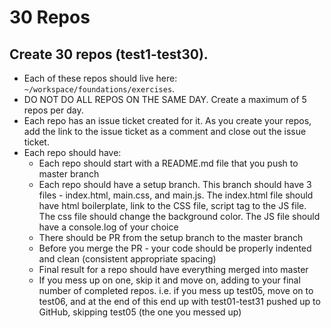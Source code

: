 # 30 Repos

## Create 30 repos (test1-test30). 
- Each of these repos should live here: `~/workspace/foundations/exercises`.  
- DO NOT DO ALL REPOS ON THE SAME DAY. Create a maximum of 5 repos per day.
- Each repo has an issue ticket created for it. As you create your repos, add the link to the issue ticket as a comment and close out the issue ticket.
- Each repo should have:
  * Each repo should start with a README.md file that you push to master branch
  * Each repo should have a setup branch. This branch should have 3 files - index.html, main.css, and main.js. The index.html file should have html boilerplate, link to the CSS file, script tag to the JS file. The css file should change the background color.  The JS file should have a console.log of your choice
  * There should be PR from the setup branch to the master branch
  * Before you merge the PR - your code should be properly indented and clean (consistent appropriate spacing)
  * Final result for a repo should have everything merged into master
  * If you mess up on one, skip it and move on, adding to your final number of completed repos. i.e. if you mess up test05, move on to test06, and at the end of this end up with test01-test31 pushed up to GitHub, skipping test05 (the one you messed up)
